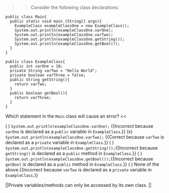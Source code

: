 >>Consider the following class declarations:</p>
<pre><code class="java language-java">public class Main{
  public static void main (String[] args){
    ExampleClass exampleClassOne = new ExampleClass();
    System.out.println(exampleClassOne.varOne);
    System.out.println(exampleClassOne.varTwo);
    System.out.println(exampleClassOne.getString());
    System.out.println(exampleClassOne.getBool());
  }
}
</code></pre>
<pre><code class="java language-java">public class ExampleClass{
  public int varOne = 10;
  private String varTwo = "Hello World";
  private boolean varThree = false;
  public String getString(){
    return varTwo;
  }
  public boolean getBool(){
    return varThree;
  }
}
</code></pre>
<p>Which statement in the <code>Main</code> class will cause an error? <<

( ) <code>System.out.println(exampleClassOne.varOne);</code> {{Incorrect because <code>varOne</code> is declared as a <code>public</code> variable in <code>ExampleClass</code>.}}
(x) <code>System.out.println(exampleClassOne.varTwo);</code> {{Correct because <code>varTwo</code> is declared as a <code>private</code> variable in <code>ExampleClass</code>.}}
( ) <code>System.out.println(exampleClassOne.getString());</code>{{Incorrect because <code>getString()</code> is declared as a <code>public</code> method in <code>ExampleClass</code>.}}
( ) <code>System.out.println(exampleClassOne.getBool());</code>{{Incorrect because <code>getBool</code> is declared as a <code>public</code> method in <code>ExampleClass</code>.}}
( ) None of the above.{{Incorrect because <code>varTwo</code> is declared as a <code>private</code> variable in <code>ExampleClass</code>.}}

||Private variables/methods can only be accessed by its own class. ||
